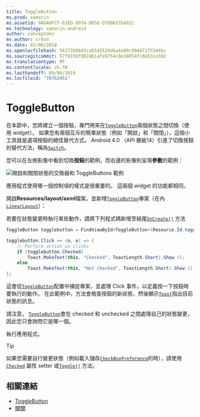 ```yaml
---
title: ToggleButton
ms.prod: xamarin
ms.assetid: 9ADA8FCF-63ED-897A-DD56-D7D86535A92C
ms.technology: xamarin-android
author: conceptdev
ms.author: crdun
ms.date: 02/06/2018
ms.openlocfilehash: 56372bb643cab545529d6a4a89c804471f3344bc
ms.sourcegitcommit: 57f815bf0024b1afe9754c0e28054fc0a53ce302
ms.translationtype: MT
ms.contentlocale: zh-TW
ms.lasthandoff: 09/06/2019
ms.locfileid: "70762451"
---
```

# <a name="togglebutton"></a>ToggleButton

在本節中，您將建立一個按鈕，專門用來在[`ToggleButton`](xref:Android.Widget.ToggleButton)兩個狀態之間切換（使用 widget）。 如果您有兩個互斥的簡單狀態（例如「開啟」和「關閉」），這個小工具就是選項按鈕的絕佳替代方式。 Android 4.0 （API 層級14）引進了切換按鈕的替代方法，稱為[`Switch`](xref:Android.Widget.Switch)。

您可以在左側影像中看到切換**按鈕**的範例，而右邊的影像則呈現**參數**的範例：

![開啟和關閉狀態的交換器和 ToggleButtons 範例](toggle-button-images/togglebutton-switch.png)  

應用程式使用哪一個控制項的樣式是很重要的。 這兩個 widget 的功能都相同。

開啟**Resources/layout/axml**檔案，並新增[`ToggleButton`](xref:Android.Widget.ToggleButton)專案（在內[`LinearLayout`](xref:Android.Widget.LinearLayout)）：

若要在狀態變更時執行某些動作，請將下列程式碼新增至結尾[`OnCreate()`](xref:Android.App.Activity.OnCreate*)
方法

```csharp
ToggleButton togglebutton = FindViewById<ToggleButton>(Resource.Id.togglebutton);

togglebutton.Click += (o, e) => {
    // Perform action on clicks
    if (togglebutton.Checked)
        Toast.MakeText(this, "Checked", ToastLength.Short).Show ();
    else
        Toast.MakeText(this, "Not checked", ToastLength.Short).Show ();
};
```

這會從[`ToggleButton`](xref:Android.Widget.ToggleButton)配置中捕捉專案，並處理 Click 事件，以定義按一下按鈕時要執行的動作。 在此範例中，方法會檢查按鈕的新狀態，然後顯示[`Toast`](xref:Android.Widget.Toast)指出目前狀態的訊息。

請注意， [`ToggleButton`](xref:Android.Widget.ToggleButton)會在 checked 和 unchecked 之間處理自己的狀態變更，因此您只會詢問它是哪一個。

執行應用程式。

> [!TIP]
> 如果您需要自行變更狀態（例如載入儲存[`CheckBoxPreference`](xref:Android.Preferences.CheckBoxPreference)的時），請使用[`Checked`](xref:Android.Widget.CompoundButton.Checked)
> 屬性 setter 或[`Toggle()`](xref:Android.Widget.CompoundButton.Toggle)
> 方法。

## <a name="related-links"></a>相關連結

- [ToggleButton](https://developer.android.com/reference/android/widget/ToggleButton.html)
- [開關](https://developer.android.com/reference/android/widget/Switch.html)
